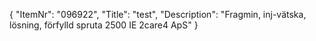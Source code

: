 {
  "ItemNr": "096922",
  "Title": "test",
  "Description": "Fragmin, inj-vätska, lösning, förfylld spruta 2500 IE 2care4 ApS"
}